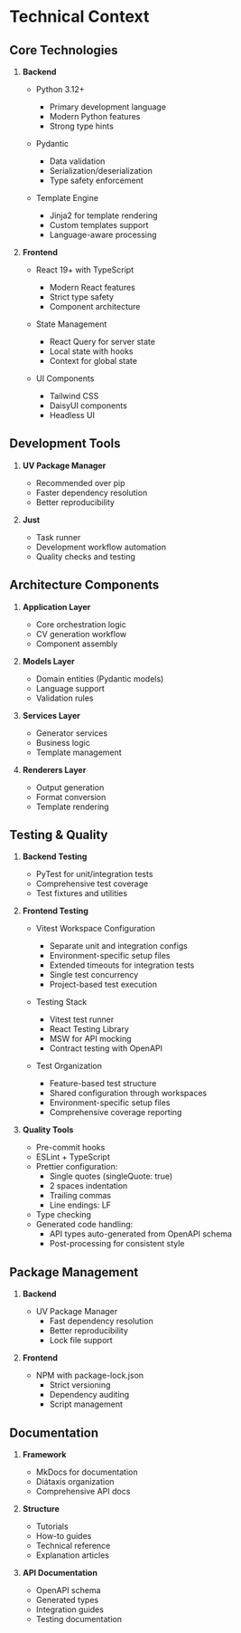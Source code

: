 # Technical Context

## Core Technologies

1. **Backend**
   - Python 3.12+
     - Primary development language
     - Modern Python features
     - Strong type hints

   - Pydantic
     - Data validation
     - Serialization/deserialization
     - Type safety enforcement

   - Template Engine
     - Jinja2 for template rendering
     - Custom templates support
     - Language-aware processing

2. **Frontend**
   - React 19+ with TypeScript
     - Modern React features
     - Strict type safety
     - Component architecture

   - State Management
     - React Query for server state
     - Local state with hooks
     - Context for global state

   - UI Components
     - Tailwind CSS
     - DaisyUI components
     - Headless UI

## Development Tools

1. **UV Package Manager**
   - Recommended over pip
   - Faster dependency resolution
   - Better reproducibility

2. **Just**
   - Task runner
   - Development workflow automation
   - Quality checks and testing

## Architecture Components

1. **Application Layer**
   - Core orchestration logic
   - CV generation workflow
   - Component assembly

2. **Models Layer**
   - Domain entities (Pydantic models)
   - Language support
   - Validation rules

3. **Services Layer**
   - Generator services
   - Business logic
   - Template management

4. **Renderers Layer**
   - Output generation
   - Format conversion
   - Template rendering

## Testing & Quality

1. **Backend Testing**
   - PyTest for unit/integration tests
   - Comprehensive test coverage
   - Test fixtures and utilities

2. **Frontend Testing**
   - Vitest Workspace Configuration
     - Separate unit and integration configs
     - Environment-specific setup files
     - Extended timeouts for integration tests
     - Single test concurrency
     - Project-based test execution

   - Testing Stack
     - Vitest test runner
     - React Testing Library
     - MSW for API mocking
     - Contract testing with OpenAPI

   - Test Organization
     - Feature-based test structure
     - Shared configuration through workspaces
     - Environment-specific setup files
     - Comprehensive coverage reporting

3. **Quality Tools**
   - Pre-commit hooks
   - ESLint + TypeScript
   - Prettier configuration:
     - Single quotes (singleQuote: true)
     - 2 spaces indentation
     - Trailing commas
     - Line endings: LF
   - Type checking
   - Generated code handling:
     - API types auto-generated from OpenAPI schema
     - Post-processing for consistent style

## Package Management

1. **Backend**
   - UV Package Manager
     - Fast dependency resolution
     - Better reproducibility
     - Lock file support

2. **Frontend**
   - NPM with package-lock.json
     - Strict versioning
     - Dependency auditing
     - Script management

## Documentation

1. **Framework**
   - MkDocs for documentation
   - Diátaxis organization
   - Comprehensive API docs

2. **Structure**
   - Tutorials
   - How-to guides
   - Technical reference
   - Explanation articles

3. **API Documentation**
   - OpenAPI schema
   - Generated types
   - Integration guides
   - Testing documentation
